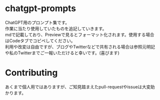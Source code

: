 # chatgpt-prompts
ChatGPT用のプロンプト集です。  
作業に当たり使用していたものを追記していきます。  
mdで記載しており、Previewで見るとフォーマット化されます。使用する場合はCodeタブでコピペしてください。  
利用や改変は自由ですが、ブログやTwitterなどで共有される場合は参照元明記や私のTwitterまでご一報いただけると幸いです。(喜びます)

# Contributing
あくまで個人用ではありますが、ご知見踏まえたpull-requestやissueは大変助かります。  

